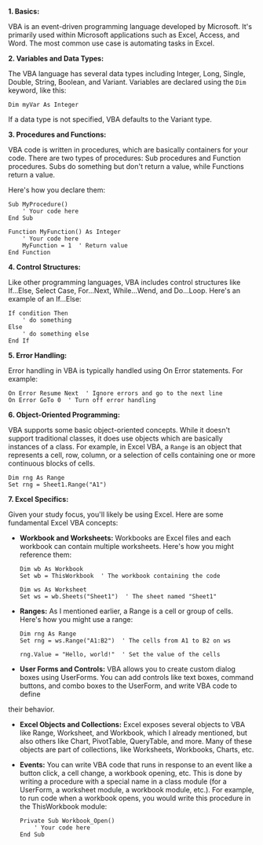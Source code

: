 
**1. Basics:**

VBA is an event-driven programming language developed by Microsoft. It's primarily used within Microsoft applications such as Excel, Access, and Word. The most common use case is automating tasks in Excel.

**2. Variables and Data Types:**

The VBA language has several data types including Integer, Long, Single, Double, String, Boolean, and Variant. Variables are declared using the `Dim` keyword, like this:

```vba
Dim myVar As Integer
```

If a data type is not specified, VBA defaults to the Variant type.

**3. Procedures and Functions:**

VBA code is written in procedures, which are basically containers for your code. There are two types of procedures: Sub procedures and Function procedures. Subs do something but don't return a value, while Functions return a value.

Here's how you declare them:

```vba
Sub MyProcedure()
    ' Your code here
End Sub

Function MyFunction() As Integer
    ' Your code here
    MyFunction = 1  ' Return value
End Function
```

**4. Control Structures:**

Like other programming languages, VBA includes control structures like If...Else, Select Case, For...Next, While...Wend, and Do...Loop. Here's an example of an If...Else:

```vba
If condition Then
    ' do something
Else
    ' do something else
End If
```

**5. Error Handling:**

Error handling in VBA is typically handled using On Error statements. For example:

```vba
On Error Resume Next  ' Ignore errors and go to the next line
On Error GoTo 0  ' Turn off error handling
```

**6. Object-Oriented Programming:**

VBA supports some basic object-oriented concepts. While it doesn't support traditional classes, it does use objects which are basically instances of a class. For example, in Excel VBA, a `Range` is an object that represents a cell, row, column, or a selection of cells containing one or more continuous blocks of cells.

```vba
Dim rng As Range
Set rng = Sheet1.Range("A1")
```

**7. Excel Specifics:**

Given your study focus, you'll likely be using Excel. Here are some fundamental Excel VBA concepts:

- **Workbook and Worksheets:** Workbooks are Excel files and each workbook can contain multiple worksheets. Here's how you might reference them:

    ```vba
    Dim wb As Workbook
    Set wb = ThisWorkbook  ' The workbook containing the code

    Dim ws As Worksheet
    Set ws = wb.Sheets("Sheet1")  ' The sheet named "Sheet1"
    ```

- **Ranges:** As I mentioned earlier, a Range is a cell or group of cells. Here's how you might use a range:

    ```vba
    Dim rng As Range
    Set rng = ws.Range("A1:B2")  ' The cells from A1 to B2 on ws

    rng.Value = "Hello, world!"  ' Set the value of the cells
    ```

- **User Forms and Controls:** VBA allows you to create custom dialog boxes using UserForms. You can add controls like text boxes, command buttons, and combo boxes to the UserForm, and write VBA code to define

 their behavior.

- **Excel Objects and Collections:** Excel exposes several objects to VBA like Range, Worksheet, and Workbook, which I already mentioned, but also others like Chart, PivotTable, QueryTable, and more. Many of these objects are part of collections, like Worksheets, Workbooks, Charts, etc.

- **Events:** You can write VBA code that runs in response to an event like a button click, a cell change, a workbook opening, etc. This is done by writing a procedure with a special name in a class module (for a UserForm, a worksheet module, a workbook module, etc.). For example, to run code when a workbook opens, you would write this procedure in the ThisWorkbook module:

    ```vba
    Private Sub Workbook_Open()
        ' Your code here
    End Sub
    ```
